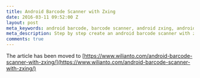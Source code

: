 ```yaml
---
title: Android Barcode Scanner with Zxing
date: 2016-03-11 09:52:00 Z
layout: post
meta_keywords: android barcode, barcode scanner, android zxing, android scanner
meta_description: Step by step create an android barcode scanner with zxing library
comments: true
---
```


The article has been moved to [https://www.wilianto.com/android-barcode-scanner-with-zxing/](https://www.wilianto.com/android-barcode-scanner-with-zxing/)